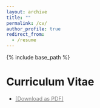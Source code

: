 ```yaml
---
layout: archive
title: ""
permalink: /cv/
author_profile: true
redirect_from:
  - /resume
---
```


{% include base_path %}

Curriculum Vitae
======
* [<span style="color:grey">[Download as PDF]</span>](/files/CV.pdf)

